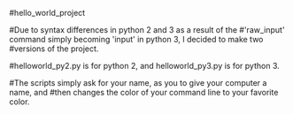 #hello_world_project

#Due to syntax differences in python 2 and 3 as a result of the
#'raw_input' command simply becoming 'input' in python 3, I decided to make two
#versions of the project. 

#helloworld_py2.py is for python 2, and helloworld_py3.py is for python 3. 

#The scripts simply ask for your name, as you to give your computer a name, and 
#then changes the color of your command line to your favorite color.
